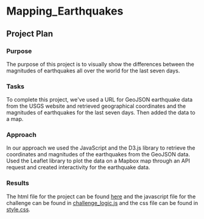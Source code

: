 # Mapping_Earthquakes

## Project Plan

### Purpose
The purpose of this project is to visually show the differences between the magnitudes of earthquakes all over the world for the last seven days.

### Tasks
To complete this project, we've used a URL for GeoJSON earthquake data from the USGS website and retrieved geographical coordinates and the magnitudes of earthquakes for the last seven days. Then added the data to a map.

### Approach
In our approach we used the JavaScript and the D3.js library to retrieve the coordinates and magnitudes of the earthquakes from the GeoJSON data. Used the Leaflet library to plot the data on a Mapbox map through an API request and created interactivity for the earthquake data.

### Results
The html file for the project can be found [here](https://github.com/Cryptotwister/Mapping_Earthquakes/blob/main/Earthquake_Challenge/index.html) and the javascript file for the challenge can be found in [challenge_logic.js](https://github.com/Cryptotwister/Mapping_Earthquakes/blob/main/Earthquake_Challenge/static/js/challenge_logic.js) and the css file can be found in [style.css](https://github.com/Cryptotwister/Mapping_Earthquakes/blob/main/Earthquake_Challenge/static/css/style.css).
